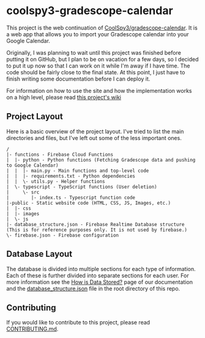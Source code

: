 # coolspy3-gradescope-calendar
This project is the web continuation of [CoolSpy3/gradescope-calendar](https://gihtub.com/CoolSpy3/gradescope-calendar). It is a web app that allows you to import your Gradescope calendar into your Google Calendar.

Originally, I was planning to wait until this project was finished before putting it on GitHub, but I plan to be on vacation for a few days, so I decided to put it up now so that I can work on it while I'm away if I have time. The code should be fairly close to the final state. At this point, I just have to finish writing some documentation before I can deploy it.

For information on how to use the site and how the implementation works on a high level, please read [this project's wiki](https://github.com/CoolSpy3/coolspy3-gradescope-calendar/wiki/)

## Project Layout
Here is a basic overview of the project layout. I've tried to list the main directories and files, but I've left out some of the less important ones.
```
/
|- functions - Firebase Cloud Functions
|  |- python - Python functions (Fetching Gradescope data and pushing to Google Calendar)
|  |  |- main.py - Main functions and top-level code
|  |  |- requirements.txt - Python dependencies
|  |  \- utils.py - Helper functions
|  \- typescript - TypeScript functions (User deletion)
|     \- src
|        |- index.ts - Typescript function code
|-public - Static website code (HTML, CSS, JS, Images, etc.)
|  |- css
|  |- images
|  \- js
|- database_structure.json - Firebase Realtime Database structure (This is for reference purposes only. It is not used by firebase.)
\- firebase.json - Firebase configuration

```

## Database Layout
The database is divided into multiple sections for each type of information. Each of these is further divided into separate sections for each user. For more information see the [How is Data Stored?](about:blank) page of our documentation and the [database_structure.json](database_structure.json) file in the root directory of this repo.

## Contributing
If you would like to contribute to this project, please read [CONTRIBUTING.md](CONTRIBUTING.md).
